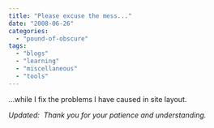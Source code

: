 ```yaml
---
title: "Please excuse the mess..."
date: "2008-06-26"
categories: 
  - "pound-of-obscure"
tags: 
  - "blogs"
  - "learning"
  - "miscellaneous"
  - "tools"
---
```


...while I fix the problems I have caused in site layout.

_Updated:  Thank you for your patience and understanding._
